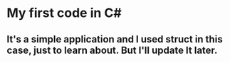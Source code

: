 # My first code in C#
## It's a simple application and I used struct in this case, just to learn about. But I'll update It later.
